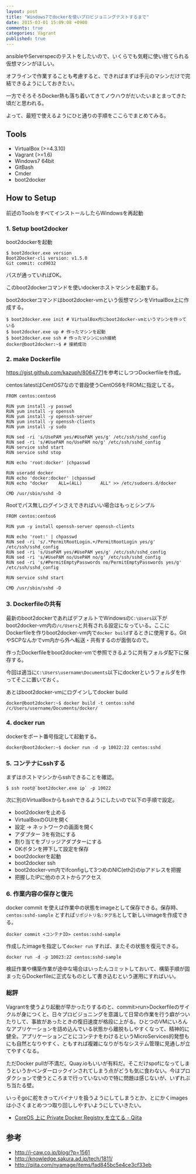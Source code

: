 ```yaml
---
layout: post
title: "Windows7でdockerを使いプロビジョニングテストするまで"
date: 2015-03-01 15:09:08 +0900
comments: true
categories: Vagrant
published: true
---
```


ansibleやServerspecのテストをしたいので、いくらでも気軽に使い捨てられる仮想マシンがほしい。

オフラインで作業することも考慮すると、できればまずは手元のマシンだけで完結できるようにしておきたい。

一方でそろそろDocker熱も落ち着いてきてノウハウがだいたいまとまってきた頃だと思われる。

よって、最短で使えるようにひと通りの手順をここらでまとめてみる。

## Tools

- VirtualBox (>=4.3.10)
- Vagrant (>=1.6)
- Windows7 64bit
- GitBash
- Cmder
- boot2docker

## How to Setup

前述のToolsをすべてインストールしたらWindowsを再起動

### 1. Setup boot2docker

boot2dockerを起動

```
$ boot2docker.exe version
Boot2Docker-cli version: v1.5.0
Git commit: ccd9032
```

パスが通っていればOK。

このboot2dockerコマンドを使いdockerホストマシンを起動する。

boot2dockerコマンドはboot2docker-vmという仮想マシンをVirtualBox上に作成する。

```
$ boot2docker.exe init # VirtualBox内にboot2docker-vmというマシンを作っている
$ boot2docker.exe up # 作ったマシンを起動
$ boot2docker.exe ssh # 作ったマシンにssh接続
docker@boot2docker:~$ # 接続成功
```

### 2. make Dockerfile

<https://gist.github.com/kazuph/8064771>を参考にしつつDockerfileを作成。

centos:latestはCentOS7なので普段使うCentOS6をFROMに指定してる。

```
FROM centos:centos6

RUN yum install -y passwd
RUN yum install -y openssh
RUN yum install -y openssh-server
RUN yum install -y openssh-clients
RUN yum install -y sudo

RUN sed -ri 's/UsePAM yes/#UsePAM yes/g' /etc/ssh/sshd_config
RUN sed -ri 's/#UsePAM no/UsePAM no/g' /etc/ssh/sshd_config
RUN service sshd start
RUN service sshd stop

RUN echo 'root:docker' |chpasswd

RUN useradd docker
RUN echo 'docker:docker' |chpasswd
RUN echo "docker    ALL=(ALL)       ALL" >> /etc/sudoers.d/docker

CMD /usr/sbin/sshd -D
```

Rootでパス無しログインさえできればいい場合はもっとシンプル

```
FROM centos:centos6

RUN yum -y install openssh-server openssh-clients

RUN echo 'root:' | chpasswd
RUN sed -ri 's/.*PermitRootLogin.+/PermitRootLogin yes/g' /etc/ssh/sshd_config
RUN sed -ri 's/UsePAM yes/#UsePAM yes/g' /etc/ssh/sshd_config
RUN sed -ri 's/#UsePAM no/UsePAM no/g' /etc/ssh/sshd_config
RUN sed -ri 's/#PermitEmptyPasswords no/PermitEmptyPasswords yes/g' /etc/ssh/sshd_config

RUN service sshd start

CMD /usr/sbin/sshd -D
```

### 3. Dockerfileの共有

最新のboot2dockerであればデフォルトでWindowsの`C:\Users`以下がboot2docker-vm内の`/c/Users`と共有される設定になっている。ここにDockerfileを作りboot2docker-vm内で`docker build`するときに使用する。GitやSCPなんかでvm内から外へ転送・共有するのが面倒なので。

作ったDockerfileをboot2docker-vmで参照できるように共有フォルダ配下に保存する。

今回は適当に`C:\Users\username\Documents`以下にdockerというフォルダを作ってそこに置いておく。

あとはboot2docker-vmにログインしてdocker build

```
docker@boot2docker:~$ docker build -t centos:sshd /c/Users/username/Documents/docker/
```

### 4. docker run

dockerをポート番号指定して起動する。

```
docker@boot2docker:~$ docker run -d -p 10022:22 centos:sshd
```

### 5. コンテナにsshする

まずはホストマシンからsshできることを確認。

```
$ ssh root@`boot2docker.exe ip` -p 10022
```

次に別のVirtualBoxからもsshできるようにしたいので以下の手順で設定。

+ boot2dockerを止める
+ VirtualBoxのGUIを開く
+ 設定 → ネットワークの画面を開く
+ アダプター 3を有効にする
+ 割り当てをブリッジアダプターにする
+ OKボタンを押下して設定を保存
+ boot2dockerを起動
+ boot2docker ssh
+ boot2docker-vm内でifconfigして3つめのNIC(eth2)のipアドレスを把握
+ 把握したIPに他のホストからアクセス

### 6. 作業内容の保存と復元

docker commit を使えば作業中の状態をimageとして保存できる。保存時、`centos:sshd-sample` とすれば`リポジトリ名:タグ名`として新しいimageを作成できる。

```
docker commit <コンテナID> centos:sshd-sample
```

作成したimageを指定して`docker run` すれば、またその状態を復元できる。

```
docker run -d -p 10023:22 centos:sshd-sample
```

検証作業や構築作業が途中な場合はいったんコミットしておいて、構築手順が固まったらDockerfileに正式なものとして書き込むという運用にすればいい。

### 総評

Vagrantを使うより起動が早かったりするのと、commit>run>Dockerfileのサイクルが身につくと、日々プロビジョニングを意識して日常の作業を行う癖がついたりして、事故があったときの復旧速度が格段に上がる。ひとつのVMにいろんなアプリケーションを詰め込んでいる状態から離脱もしやすくなって、精神的に健全。アプリケーションごとにコンテナをわけるというMicroServices的発想もにも自然となりやすく、ともすれば複雑になりがちなシステム管理に見通しが立てやすくなる。

ただDocker pullが不満だ。Quay.ioもいいが有料だ。そこだけspofになってしまうというかベンダーロックインされてしまう点がどうも気に食わない。今はプロダクションで使うところまで行っていないので特に問題は感じないが、いずれぶち当たる壁。

いっそgoに舵をきってバイナリを扱うようにしてしまうとか、とにかくimagesは小さくまとめつつ取り回ししやすいようにしていきたい。

- [CoreOS 上に Private Docker Registry を立てる - Qiita](http://qiita.com/spesnova/items/658a47e40eaea5b5a5f4)

## 参考

- <http://j-caw.co.jp/blog/?p=1561>
- <http://knowledge.sakura.ad.jp/tech/1811/>
- <http://qiita.com/nyamage/items/fad845bc5e4ce3cf33eb>

